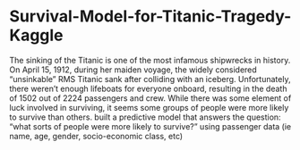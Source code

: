 # Survival-Model-for-Titanic-Tragedy-Kaggle
The sinking of the Titanic is one of the most infamous shipwrecks in history.
On April 15, 1912, during her maiden voyage, the widely considered “unsinkable” RMS Titanic sank after colliding with an iceberg. Unfortunately, there weren’t enough lifeboats for everyone onboard, resulting in the death of 1502 out of 2224 passengers and crew.
While there was some element of luck involved in surviving, it seems some groups of people were more likely to survive than others.
built a predictive model that answers the question: “what sorts of people were more likely to survive?” using passenger data (ie name, age, gender, socio-economic class, etc)
